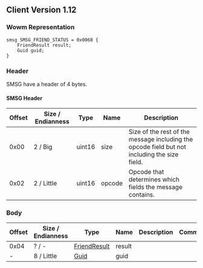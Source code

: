 ## Client Version 1.12

### Wowm Representation
```rust,ignore
smsg SMSG_FRIEND_STATUS = 0x0068 {
    FriendResult result;
    Guid guid;
}
```
### Header

SMSG have a header of 4 bytes.

#### SMSG Header

| Offset | Size / Endianness | Type   | Name   | Description |
| ------ | ----------------- | ------ | ------ | ----------- |
| 0x00   | 2 / Big           | uint16 | size   | Size of the rest of the message including the opcode field but not including the size field.|
| 0x02   | 2 / Little        | uint16 | opcode | Opcode that determines which fields the message contains.|

### Body

| Offset | Size / Endianness | Type | Name | Description | Comment |
| ------ | ----------------- | ---- | ---- | ----------- | ------- |
| 0x04 | ? / - | [FriendResult](friendresult.md) | result |  |  |
| - | 8 / Little | [Guid](../spec/packed-guid.md) | guid |  |  |

